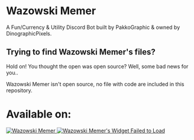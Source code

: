 # Wazowski Memer
A Fun/Currency &amp; Utility Discord Bot built by PakkoGraphic & owned by DinographicPixels.

## Trying to find Wazowski Memer's files?
Hold on! You thought the open was open source? Well, some bad news for you..

Wazowski Memer isn't open source, no file with code are included in this repository.


# Available on:

<a href="https://top.gg/bot/757307068943302776">
    <img src="https://top.gg/api/widget/757307068943302776.svg" alt="Wazowski Memer" />
</a>

<a href="https://botsfordiscord.com/bots/757307068943302776" >
            <img src="https://botsfordiscord.com/api/bot/757307068943302776/widget?theme=black" title="Visit Wazowski Memer listed on Bots for Discord!" alt="Wazowski Memer's Widget Failed to Load" /></a>
